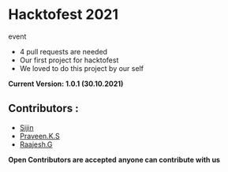 # Hacktofest 2021
event
- 4 pull requests are needed
- Our first project for hacktofest 
- We loved to do this project by our self 

**Current Version: 1.0.1 (30.10.2021)**

## Contributors :

- [Sijin](https://github.com/sijin-raj)
- [Praveen.K.S](https://github.com/lightningsarp)
- [Raajesh.G](https://github.com/Raajesh-G)

**Open Contributors are accepted**
**anyone can contribute with us**
